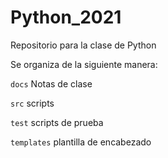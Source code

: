 # Python_2021
Repositorio para la clase de Python

Se organiza de la siguiente manera:

`docs` Notas de clase

`src`  scripts

`test` scripts de prueba

`templates` plantilla de encabezado

